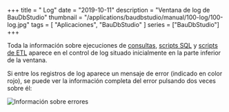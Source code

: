 +++
title = " Log"
date = "2019-10-11"
description = "Ventana de log de BauDbStudio"
thumbnail = "/applications/baudbstudio/manual/100-log/100-log.jpg"
tags = [ "Aplicaciones", "BauDbStudio" ]
series = ["BauDbStudio"]
+++

Toda la información sobre ejecuciones de [consultas](/blog/applications/baudbstudio/manual/090-consultas/090-consultas), 
[scripts SQL](/blog/applications/baudbstudio/manual/040-scripts-sql/040-scripts-sql) y
[scripts de ETL](/blog/applications/baudbstudio/manual/120-scripts-etl/120-scripts-etl)
aparece en el control de log situado inicialmente en la parte inferior de la ventana.
 	
Si entre los registros de log aparece un mensaje de error (indicado en color rojo), se puede ver la información
completa del error pulsando dos veces sobre él:
 	
![Información sobre errores](/blog/applications/baudbstudio/manual/100-log/error.jpg "Información sobre errores")
